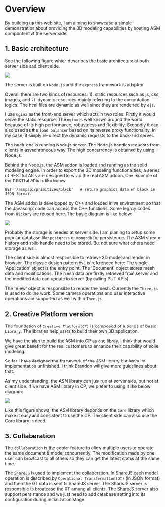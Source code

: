 Overview
========
By building up this web site, I am aiming to showcase a simple demonstration about providing the 3D modeling capabilities by hosting ASM compontent at the server side.

## 1. Basic architecture
See the following figure which describes the basic architecture at both server side and client side.

![](/static/img/asm_demo.png)

The server is built on `Node.js` and the `express` framework is adopted.

Overall there are two kinds of resources: 1). static resources such as js, css, images, and 2). dynamic resources mainly referring to the computation logics. The html files are dynamic as well since they are renderred by `ejs`.

I use `nginx` as the front-end server which acts in two roles: Firstly it would serve the static resource. The `nginx` is well known around the world because of its high performance, robustness and flexibility.  Secondly it can also used as the `load balancer` based on its reverse proxy functionality. In my case, it simply re-direct the dynamic requests to the back-end server.

The back-end is running Node.js server. The Node.js handles requests from clients in asynchroneous way. The high concurrency is obtained by using Node.js.

Behind the Node.js, the ASM addon is loaded and running as the solid modeling engine. In order to export the 3D modeling functionalities, a series of RESTful APIs are designed to wrap the real ASM addon. One example of the RESTful APIs is like below:

    GET '/asmpapi/primitives/block'   # return graphics data of block in JSON format.

The ASM addon is developped by C++ and loaded in `V8` environment so that the Javascript code can access the C++ functions. Some legacy codes from `Hickory` are reused here. The basic diagram is like below:

![](/static/img/asm_addon.png)

Probably the storage is needed at server side. I am planing to setup some popular database like `postgress` or `mongodb` for persistence. The ASM stream history and solid handle need to be stored. But not sure what others need storage as well.

The client side is almost responsible to retrieve 3D model and render in browser. The classic design pattern `MVC` is referenced here: The single 'Application' object is the entry point. The 'Document' object stores mesh data and modifications. The mesh data are firstly retrieved from server and the modified data can update to server (by calling PUT APIs).

The 'View' object is responsible to render the mesh. Currently the `Three.js` is used to do the work. Some camera operations and user interactive operations are supported as well within `Thee.js`.

## 2. Creative Platform version
The foundation of `Creative Platform(CP)` is composed of a series of basic `Library`. The libraries help users to build their own 3D application.

We have the plan to build the ASM into CP as one libray. I think that would give great benefit for the real customers to enhance their capability of solie modeling.

So far I have designed the framework of the ASM library but leave its implementation unfinished. I think Brandon will give more guidelines about that.

As my understanding, the ASM library can just run at server side, but not at client side. If we have ASM library in CP, we prefer to using it like below diagram:

![](/static/img/asm_cp_demo.png)

Like this figure shows, the ASM library deponds on the `Core` library which make it easy and consistent to use the CP. The client side can also use the Core library in need.

## 3. Collaberation
The `collaberation` is the cooler feature to allow multiple users to operate the same document & model concurrently.
The modification made by one user can broatcast to all others so they can get the latest status at the same time.

The [`ShareJS`](http://sharejs.org) is used to implement the collaberation. In ShareJS each model operation is described by `Operational Transformation(OT)` (in JSON format) and then the OT data is sent to ShareJS server. The ShareJS server is responsible to broatcase the OT among all clients. The ShareJS server also support persistance and we just need to add database setting into its configuration during initialization stage.